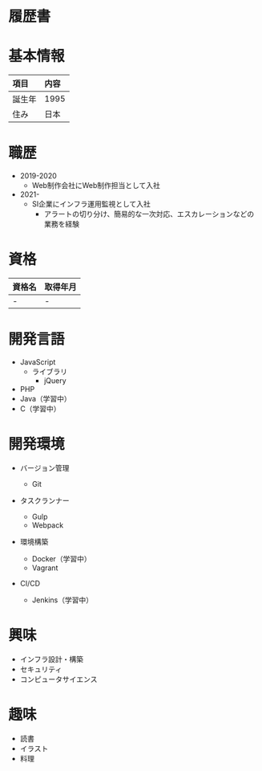 # 履歴書

# 基本情報
|項目|内容|
|:---|:---|
|誕生年|1995|
|住み|日本|

# 職歴
* 2019-2020
	* Web制作会社にWeb制作担当として入社
* 2021-
	* SI企業にインフラ運用監視として入社
		* アラートの切り分け、簡易的な一次対応、エスカレーションなどの業務を経験

# 資格
|資格名|取得年月|
|:---|:---|
|-|-|

# 開発言語
* JavaScript
	* ライブラリ
		* jQuery
* PHP
* Java（学習中）
* C（学習中）

# 開発環境
* バージョン管理
	* Git

* タスクランナー
	* Gulp
	* Webpack

* 環境構築
	* Docker（学習中）
	* Vagrant

* CI/CD
	* Jenkins（学習中）

# 興味
* インフラ設計・構築
* セキュリティ
* コンピュータサイエンス

# 趣味
* 読書
* イラスト
* 料理
